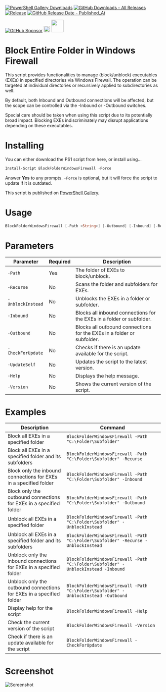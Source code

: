 [![PowerShell Gallery Downloads](https://img.shields.io/powershellgallery/dt/BlockFolderWindowsFirewall?label=PowerShell%20Gallery%20downloads)](https://www.powershellgallery.com/packages/BlockFolderWindowsFirewall)
[![GitHub Downloads - All Releases](https://img.shields.io/github/downloads/asheroto/BlockFolderWindowsFirewall/total?label=release%20downloads)](https://github.com/asheroto/BlockFolderWindowsFirewall/releases)
[![Release](https://img.shields.io/github/v/release/asheroto/BlockFolderWindowsFirewall)](https://github.com/asheroto/BlockFolderWindowsFirewall/releases)
[![GitHub Release Date - Published_At](https://img.shields.io/github/release-date/asheroto/BlockFolderWindowsFirewall)](https://github.com/asheroto/BlockFolderWindowsFirewall/releases)

[![GitHub Sponsor](https://img.shields.io/github/sponsors/asheroto?label=Sponsor&logo=GitHub)](https://github.com/sponsors/asheroto?frequency=one-time&sponsor=asheroto)
<a href="https://ko-fi.com/asheroto"><img src="https://ko-fi.com/img/githubbutton_sm.svg" alt="Ko-Fi Button" height="20px"></a>
<a href="https://www.buymeacoffee.com/asheroto"><img src="https://img.buymeacoffee.com/button-api/?text=Buy me a coffee&emoji=&slug=seb6596&button_colour=FFDD00&font_colour=000000&font_family=Lato&outline_colour=000000&coffee_colour=ffffff](https://img.buymeacoffee.com/button-api/?text=Buy%20me%20a%20coffee&emoji=&slug=asheroto&button_colour=FFDD00&font_colour=000000&font_family=Lato&outline_colour=000000&coffee_colour=ffffff)" height="40px"></a>

# Block Entire Folder in Windows Firewall

This script provides functionalities to manage (block/unblock) executables (EXEs) in specified directories via Windows Firewall. The operation can be targeted at individual directories or recursively applied to subdirectories as well.

By default, both Inbound and Outbound connections will be affected, but the scope can be controlled via the -Inbound or -Outbound switches.

Special care should be taken when using this script due to its potentially broad impact. Blocking EXEs indiscriminately may disrupt applications depending on these executables.

# Installing

You can either download the PS1 script from here, or install using...

```powershell
Install-Script BlockFolderWindowsFirewall -Force
```

Answer **Yes** to any prompts. `-Force` is optional, but it will force the script to update if it is outdated.

This script is published on [PowerShell Gallery](https://www.powershellgallery.com/packages/BlockFolderWindowsFirewall).

# Usage

```powershell
BlockFolderWindowsFirewall [-Path <String>] [-Outbound] [-Inbound] [-Recurse] [-UnblockInstead] [-Version] [-Help] [-CheckForUpdate]
```

# Parameters

| Parameter         | Required | Description                                                            |
| ----------------- | -------- | ---------------------------------------------------------------------- |
| `-Path`           | Yes      | The folder of EXEs to block/unblock.                                   |
| `-Recurse`        | No       | Scans the folder and subfolders for EXEs.                              |
| `-UnblockInstead` | No       | Unblocks the EXEs in a folder or subfolder.                            |
| `-Inbound`        | No       | Blocks all inbound connections for the EXEs in a folder or subfolder.  |
| `-Outbound`       | No       | Blocks all outbound connections for the EXEs in a folder or subfolder. |
| `-CheckForUpdate` | No       | Checks if there is an update available for the script.                 |
| `-UpdateSelf`     | No       | Updates the script to the latest version.                              |
| `-Help`           | No       | Displays the help message.                                             |
| `-Version`        | No       | Shows the current version of the script.                               |

# Examples

| Description                                                          | Command                                                                            |
| -------------------------------------------------------------------- | ---------------------------------------------------------------------------------- |
| Block all EXEs in a specified folder                                 | `BlockFolderWindowsFirewall -Path "C:\Folder\Subfolder"`                           |
| Block all EXEs in a specified folder and its subfolders              | `BlockFolderWindowsFirewall -Path "C:\Folder\Subfolder" -Recurse`                  |
| Block only the inbound connections for EXEs in a specified folder    | `BlockFolderWindowsFirewall -Path "C:\Folder\Subfolder" -Inbound`                  |
| Block only the outbound connections for EXEs in a specified folder   | `BlockFolderWindowsFirewall -Path "C:\Folder\Subfolder" -Outbound`                 |
| Unblock all EXEs in a specified folder                               | `BlockFolderWindowsFirewall -Path "C:\Folder\Subfolder" -UnblockInstead`           |
| Unblock all EXEs in a specified folder and its subfolders            | `BlockFolderWindowsFirewall -Path "C:\Folder\Subfolder" -Recurse -UnblockInstead`  |
| Unblock only the inbound connections for EXEs in a specified folder  | `BlockFolderWindowsFirewall -Path "C:\Folder\Subfolder" -UnblockInstead -Inbound`  |
| Unblock only the outbound connections for EXEs in a specified folder | `BlockFolderWindowsFirewall -Path "C:\Folder\Subfolder" -UnblockInstead -Outbound` |
| Display help for the script                                          | `BlockFolderWindowsFirewall -Help`                                                 |
| Check the current version of the script                              | `BlockFolderWindowsFirewall -Version`                                              |
| Check if there is an update available for the script                 | `BlockFolderWindowsFirewall -CheckForUpdate`                                       |

# Screenshot

![Screenshot](https://github.com/asheroto/BlockFolderWindowsFirewall/assets/49938263/439d99ed-0ad1-4f75-87bc-11d385185567)